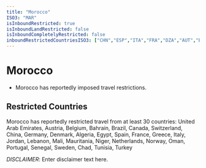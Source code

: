 ```yaml
---
title: "Morocco"
ISO3: "MAR"
isInboundRestricted: true
isInboundLandRestricted: false
isInboundCompletelyRestricted: false
inboundRestrictedCountriesISO3: ["CHN","ESP","ITA","FRA","DZA","AUT","BHR","BEL","BRA","CAN","TCD","DNK","EGY","DEU","GRC","JOR","LBN","MLI","MRT","NLD","NER","NOR","OMN","PRT","SEN","CHE","SWE","TUN","TUR","ARE"]
---
```


# Morocco

* Morocco has reportedly imposed travel restrictions.

## Restricted Countries 
Morocco has reportedly restricted travel from at least 30 countries: United Arab Emirates, Austria, Belgium, Bahrain, Brazil, Canada, Switzerland, China, Germany, Denmark, Algeria, Egypt, Spain, France, Greece, Italy, Jordan, Lebanon, Mali, Mauritania, Niger, Netherlands, Norway, Oman, Portugal, Senegal, Sweden, Chad, Tunisia, Turkey

*DISCLAIMER*: Enter disclaimer text here.
